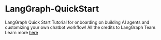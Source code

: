# LangGraph-QuickStart
LangGraph Quick Start Tutorial for onboarding on building AI agents and customizing your own chatbot workflow! All the credits to LangGraph Team. Learn more [here](https://langchain-ai.github.io/langgraph/)

